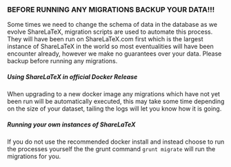 ### BEFORE RUNNING ANY MIGRATIONS BACKUP YOUR DATA!!!

Some times we need to change the schema of data in the database as we evolve ShareLaTeX, migration scripts are used to automate this process. They will have been run on ShareLaTeX.com first which is the largest instance of ShareLaTeX in the world so most eventualities will have been encounter already, however we make no guarantees over your data. Please backup before running any migrations.




##### Using ShareLaTeX in official Docker Release
When upgrading to a new docker image any migrations which have not yet been run will be automatically executed, this may take some time depending on the size of your dataset, tailing the logs will let you know how it is going.

##### Running your own instances of ShareLaTeX
If you do not use the recommended docker install and instead choose to run the processes yourself the the grunt command `grunt migrate` will run the migrations for you.